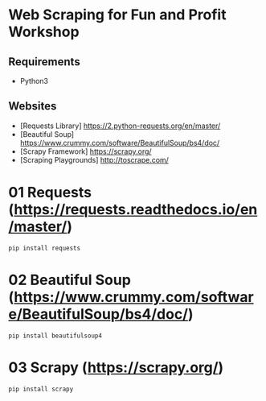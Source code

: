 # Web Scraping for Fun and Profit Workshop

## Requirements

* Python3

## Websites

* [Requests Library] https://2.python-requests.org/en/master/
* [Beautiful Soup] https://www.crummy.com/software/BeautifulSoup/bs4/doc/
* [Scrapy Framework] https://scrapy.org/
* [Scraping Playgrounds] http://toscrape.com/

# 01 Requests (https://requests.readthedocs.io/en/master/)

    pip install requests


# 02 Beautiful Soup (https://www.crummy.com/software/BeautifulSoup/bs4/doc/)

    pip install beautifulsoup4
    
    
# 03 Scrapy (https://scrapy.org/)

    pip install scrapy
    
